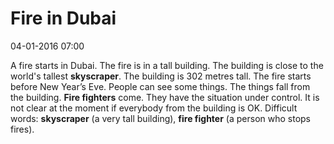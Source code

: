 # Fire in Dubai 

04-01-2016 07:00

A fire starts in Dubai. The fire is in a tall building. The building is close to the world's tallest **skyscraper**. The building is 302 metres tall. The fire starts before New Year’s Eve.
People can see some things. The things fall from the building.
**Fire fighters** come. They have the situation under control.
It is not clear at the moment if everybody from the building is OK.
Difficult words: **skyscraper** (a very tall building), **fire fighter** (a person who stops fires).

